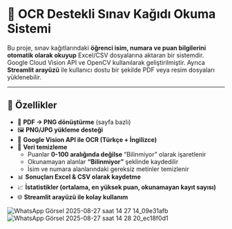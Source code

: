 # 📄 OCR Destekli Sınav Kağıdı Okuma Sistemi

Bu proje, sınav kağıtlarındaki **öğrenci isim, numara ve puan bilgilerini otomatik olarak okuyup** Excel/CSV dosyalarına aktaran bir sistemdir.  
Google Cloud Vision API ve OpenCV kullanılarak geliştirilmiştir. Ayrıca **Streamlit arayüzü** ile kullanıcı dostu bir şekilde PDF veya resim dosyaları yüklenebilir.

---

## 🚀 Özellikler
- 📂 **PDF → PNG dönüştürme** (sayfa bazlı)
- 🖼️ **PNG/JPG yükleme desteği**
- 🤖 **Google Vision API ile OCR (Türkçe + İngilizce)**
- 🧹 **Veri temizleme**
  - Puanlar **0-100 aralığında değilse** “Bilinmiyor” olarak işaretlenir
  - Okunamayan alanlar **“Bilinmiyor”** şeklinde kaydedilir
  - İsim ve numara alanlarındaki gereksiz metinler temizlenir
- 📊 **Sonuçları Excel & CSV olarak kaydetme**
- 📈 **İstatistikler (ortalama, en yüksek puan, okunamayan kayıt sayısı)**
- 🌐 **Streamlit arayüzü ile kolay kullanım**

![WhatsApp Görsel 2025-08-27 saat 14 27 14_09e31afb](https://github.com/user-attachments/assets/30ae0807-8dc2-47dc-99c1-1a00367eb02a)
![WhatsApp Görsel 2025-08-27 saat 14 28 20_ec18f0d1](https://github.com/user-attachments/assets/0031bcca-b2f7-4e80-826f-3f1fd85f6f9c)

